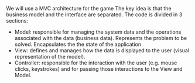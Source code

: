 We will use a MVC architecture for the game
The key idea is that the business model and the interface are separated.
The code is divided in 3 sections:
- Model: responsible for managing the system data and the operations  associated with the data (business data).
Represents the problem to be solved. 
Encapsulates the the state of the application
- View: defines and manages how the data is displayed to the user (visual representation of the model).
- Controller: responsible for the interaction with the user (e.g. mouse  clicks, keystrokes) and for passing those
interactions to the View and  Model.